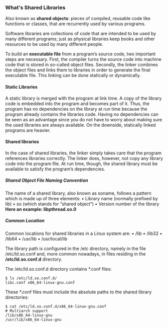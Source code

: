 ### What's Shared Libraries

Also known as **shared objects**: pieces of compiled, reusable code like functions or classes, that are recurrently used by various programs.

Software libraries are collections of code that are intended
to be used by many different programs; just as physical libraries keep books and other resources to be used by many different people.

To build an **executable file** from a program’s source code, two important steps are necessary. First, the compiler turns the source code into machine code that is stored in so-called object files.
Secondly, the linker combines the object files and links them to libraries in order to generate the final executable file. This linking can be done statically or dynamically.

#### Static Libraries

A static library is merged with the program at link time. A copy of the library code is embedded into the program and becomes part of it. Thus, the program has no dependencies on the library at run time because the program already contains the libraries code. Having no dependencies can be seen as an advantage since you do not have to worry about making sure the used libraries are always available. On the downside, statically linked programs are heavier.

#### Shared libraries

In the case of shared libraries, the linker simply takes care that the program references libraries correctly. The linker does, however, not copy any library code into the program file.
At run time, though, the shared library must be available to satisfy the program’s
dependencies.

##### Shared Object File Naming Convention

The name of a shared library, also known as soname, follows a pattern which is made up of three elements:
    • Library name (normally prefixed by lib)
    • so (which stands for “shared object”)
    • Version number of the library
**Here an example: libpthread.so.0**

##### Common Location 

Common locations for shared libraries in a Linux system are:
• /lib
• /lib32
• /lib64
• /usr/lib
• /usr/local/lib

The library path is configured in the /etc directory, namely in the file /etc/ld.so.conf and, more common nowadays, in files residing in the **/etc/ld.so.conf.d** directory.

The /etc/ld.so.conf.d directory contains *.conf files:

```
$ ls /etc/ld.so.conf.d/
libc.conf x86_64-linux-gnu.conf
```

These *.conf files must include the absolute paths to the shared library directories:

```
$ cat /etc/ld.so.conf.d/x86_64-linux-gnu.conf
# Multiarch support
/lib/x86_64-linux-gnu
/usr/lib/x86_64-linux-gnu
```

